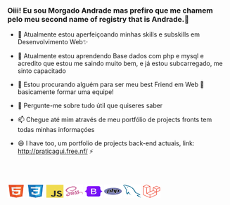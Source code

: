 ### Oiii! Eu sou Morgado Andrade mas prefiro que me chamem pelo meu second name of registry that is Andrade.👋 

- 🔭 Atualmente estou aperfeiçoando minhas skills e subskills em Desenvolvimento Web✨
- 🌱 Atualmente estou aprendendo Base dados com php e mysql e acredito que estou me saindo muito bem, e já estou subcarregado, me sinto capacitado
- 🤔 Estou procurando alguém para ser meu best Friend em Web 👯 basicamente formar uma equipe!
- 💬 Pergunte-me sobre tudo útil que quiseres saber
- 📫 Chegue até mim através de meu portfólio de projects fronts tem todas minhas informaçóes
- 😄 I have too, um portfolio de projects back-end actuais, link: http://praticagui.free.nf/
  ⚡ 
  
  <br><br>
 <div>
     <img align="center" alt="andrade_html5" height="30" width="40" src="https://raw.githubusercontent.com/devicons/devicon/master/icons/html5/html5-original.svg">
    <img align="center" alt="andrade_css3" height="30" width="40" src="https://raw.githubusercontent.com/devicons/devicon/master/icons/css3/css3-original.svg">
    <img align="center" alt="andrade_javascript" height="30" width="40" src="https://raw.githubusercontent.com/devicons/devicon/master/icons/javascript/javascript-original.svg">
     <img align="center" alt="andrade_sass" height="30" width="40" src="https://raw.githubusercontent.com/devicons/devicon/master/icons/sass/sass-original.svg">
     <img align="center" alt="andrade_bootstrap" height="30" width="40" src="https://raw.githubusercontent.com/devicons/devicon/master/icons/bootstrap/bootstrap-original.svg">
    <img align="center" alt="andrade_php" height="30" width="40" src="https://raw.githubusercontent.com/devicons/devicon/master/icons/php/php-original.svg">
    <img align="center" alt="andrade_php" height="30" width="40" src="https://raw.githubusercontent.com/devicons/devicon/master/icons/mysql/mysql-original.svg">
   <img align="center" alt="andrade_php" height="30" width="40" src="https://raw.githubusercontent.com/devicons/devicon/master/icons/laravel/laravel-original.svg">
</div>
